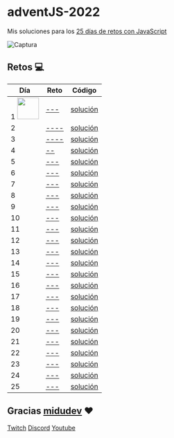 # adventJS-2022

Mis soluciones para los [25 días de retos con JavaScript](https://adventjs.dev/)

![Captura](https://user-images.githubusercontent.com/37515166/204515493-fb1ba60e-bbc0-4623-9f72-293eeac4a786.PNG)



## Retos :computer:

| Día | Reto                                                                               | Código                       |
| --- | ---------------------------------------------------------------------------------- | ---------------------------- |
| 1 <img src="https://user-images.githubusercontent.com/37515166/204556732-51f4f61b-1372-4ee5-b0c3-4e629f94a770.png" width="50" height="50" />   | [---](https://adventjs.dev/es/challenges/2022/1)                  | [solución](./src/challenge01.js) |
| 2   | [----](https://adventjs.dev/challenges/02)         | [solución](./src/challenge02.js) |
| 3   | [----](https://adventjs.dev/challenges/03)        | [solución](./src/challenge03.js) |
| 4   | [--](https://adventjs.dev/challenges/04)        | [solución](./src/challenge04.js) |
| 5   | [---](https://adventjs.dev/challenges/05)           | [solución](./src/challenge05.js) |
| 6   | [---](https://adventjs.dev/challenges/06)               | [solución](./src/challenge06.js) |
| 7   | [---](https://adventjs.dev/challenges/07)                    | [solución](./src/challenge07.js) |
| 8   | [---](https://adventjs.dev/challenges/08)               | [solución](./src/challenge08.js) |
| 9   | [---](https://adventjs.dev/challenges/09)              | [solución](./src/challenge09.js) |
| 10  | [---](https://adventjs.dev/challenges/10)                         | [solución](./src/challenge10.js) |
| 11  | [---](https://adventjs.dev/challenges/11) | [solución](./src/challenge11.js) |
| 12  | [---](https://adventjs.dev/challenges/12)      | [solución](./src/challenge12.js) |
| 13  | [---](https://adventjs.dev/challenges/13)              | [solución](./src/challenge13.js) |
| 14  | [---](https://adventjs.dev/challenges/14)                    | [solución](./src/challenge14.js) |
| 15  | [---](https://adventjs.dev/challenges/15)                            | [solución](./src/challenge15.js) |
| 16  | [---](https://adventjs.dev/challenges/16)                   | [solución](./src/challenge16.js) |
| 17  | [---](https://adventjs.dev/challenges/17)   | [solución](./src/challenge17.js) |
| 18  | [---](https://adventjs.dev/challenges/18)          | [solución](./src/challenge18.js) |
| 19  | [---](https://adventjs.dev/challenges/19)          | [solución](./src/challenge19.js) |
| 20  | [---](https://adventjs.dev/challenges/20)               | [solución](./src/challenge20.js) |
| 21  | [---](https://adventjs.dev/challenges/21)                      | [solución](./src/challenge21.js) |
| 22  | [---](https://adventjs.dev/challenges/22)          | [solución](./src/challenge22.js) |
| 23  | [---](https://adventjs.dev/challenges/23)                    | [solución](./src/challenge23.js) |
| 24  | [---](https://adventjs.dev/challenges/24)                | [solución](./src/challenge24.js) |
| 25  | [---](https://adventjs.dev/challenges/25)     | [solución](./src/challenge25.js) |


## Gracias [midudev](https://twitter.com/midudev) :heart:

[Twitch](https://twitch.tv/midudev) [Discord](https://discord.gg/midudev) [Youtube](https://youtube.com/midudev)
